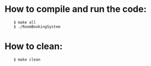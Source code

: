 # How to compile and run the code:
```
	$ make all
	$ ./RoomBookingSystem
```
# How to clean:
```
	$ make clean
```
